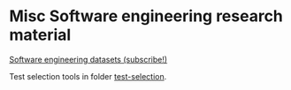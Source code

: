 # Misc Software engineering research material

[Software engineering datasets (subscribe!)](https://github.com/ASSERT-KTH/software-engineering-research/issues/4)

Test selection tools in folder [test-selection](https://github.com/KTH/software-engineering-research/tree/master/test-selection).


